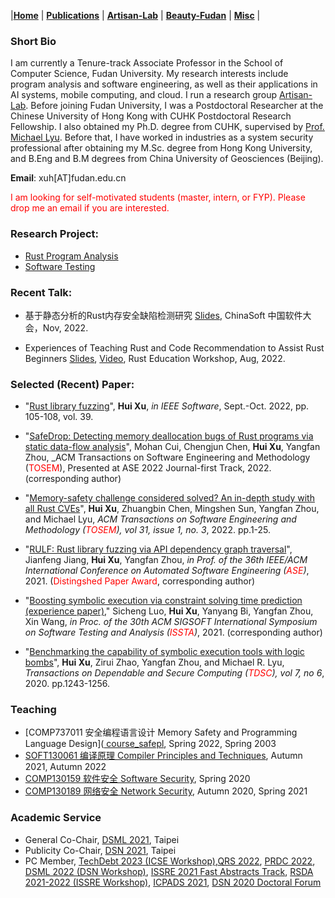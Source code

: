 |[<b>Home</b>](https://hxuhack.github.io/) | [<b>Publications</b>](publication/list) | [<b>Artisan-Lab</b>](lab/page) | [<b>Beauty-Fudan</b>](photo/page) | [<b>Misc</b>](misc/list) |

### Short Bio
I am currently a Tenure-track Associate Professor in the School of Computer Science, Fudan University. My research interests include program analysis and software engineering, as well as their applications in AI systems, mobile computing, and cloud. I run a research group [Artisan-Lab](lab/page). Before joining Fudan University, I was a Postdoctoral Researcher at the Chinese University of Hong Kong with CUHK Postdoctoral Research Fellowship. I also obtained my Ph.D. degree from CUHK, supervised by [Prof. Michael Lyu](http://www.cse.cuhk.edu.hk/lyu/). Before that, I have worked in industries as a system security professional after obtaining my M.Sc. degree from Hong Kong University, and B.Eng and B.M degrees from China University of Geosciences (Beijing).

**Email**: xuh[AT]fudan.edu.cn	

<span style="color: red"> I am looking for self-motivated students (master, intern, or FYP). Please drop me an email if you are interested. </span>

### Research Project:

- [Rust Program Analysis](lab/rust)
- [Software Testing](lab/testing)

### Recent Talk:

- 基于静态分析的Rust内存安全缺陷检测研究 [Slides](talks/ChinaSoft2022-Hui.pdf), ChinaSoft 中国软件大会，Nov, 2022. 

- Experiences of Teaching Rust and Code Recommendation to Assist Rust Beginners [Slides](talks/Xu-RustEdu-2022.pdf), [Video](https://www.youtube.com/watch?v=HchiXcBK4Gg), Rust Education Workshop, Aug, 2022. 

### Selected (Recent) Paper:

- "[Rust library fuzzing](https://doi.ieeecomputersociety.org/10.1109/MS.2022.3176657)", **Hui Xu**, _in IEEE Software_, Sept.-Oct. 2022, pp. 105-108, vol. 39.
 
- "[SafeDrop: Detecting memory deallocation bugs of Rust programs via static data-flow analysis](https://dl.acm.org/doi/10.1145/3542948)", Mohan Cui, Chengjun Chen, **Hui Xu**, Yangfan Zhou, _ACM Transactions on Software Engineering and Methodology (<span style="color: red">TOSEM</span>), Presented at ASE 2022 Journal-first Track, 2022. (corresponding author)

- "[Memory-safety challenge considered solved? An in-depth study with all Rust CVEs](https://dl.acm.org/doi/10.1145/3466642)", **Hui Xu**, Zhuangbin Chen, Mingshen Sun, Yangfan Zhou, and Michael Lyu, _ACM Transactions on Software Engineering and Methodology (<span style="color: red">TOSEM</span>), vol 31, issue 1, no. 3_, 2022. pp.1-25.

- "[RULF: Rust library fuzzing via API dependency graph traversal](https://ieeexplore.ieee.org/abstract/document/9678813)", Jianfeng Jiang, **Hui Xu**, Yangfan Zhou, _in Prof. of the 36th IEEE/ACM International Conference on Automated Software Engineering (<span style="color: red">ASE</span>)_, 2021. (<span style="color: red">Distingshed Paper Award</span>, corresponding author)

- "[Boosting symbolic execution via constraint solving time prediction (experience paper)](https://dl.acm.org/doi/10.1145/3460319.3464813)," Sicheng Luo, **Hui Xu**, Yanyang Bi, Yangfan Zhou, Xin Wang, _in Proc. of the 30th ACM SIGSOFT International Symposium on Software Testing and Analysis (<span style="color: red">ISSTA</span>)_, 2021. (corresponding author)

- "[Benchmarking the capability of symbolic execution tools with logic bombs](https://ieeexplore.ieee.org/document/8443109)", **Hui Xu**, Zirui Zhao, Yangfan Zhou, and Michael R. Lyu, _Transactions on Dependable and Secure Computing (<span style="color: red">TDSC</span>), vol 7, no 6_, 2020. pp.1243-1256.  

###  Teaching

- [COMP737011 安全编程语言设计 Memory Safety and Programming Language Design]([
course_safepl](https://github.com/hxuhack/course_safepl), Spring 2022, Spring 2003
- [SOFT130061 编译原理 Compiler Principles and Techniques](lecture/compiler), Autumn 2021, Autumn 2022
- [COMP130159 软件安全 Software Security](lecture/softwaresec), Spring 2020
- [COMP130189 网络安全 Network Security](lecture/networksec), Autumn 2020, Spring 2021


###  Academic Service

- General Co-Chair, [DSML 2021](https://dependablesecureml.github.io/2021/index.html), Taipei
- Publicity Co-Chair, [DSN 2021](http://dsn2021.ntu.edu.tw), Taipei
- PC Member, [TechDebt 2023 (ICSE  Workshop)](https://conf.researchr.org/home/TechDebt-2023),[QRS 2022](https://qrs22.techconf.org), [PRDC 2022](https://prdc.dependability.org/PRDC2022/), [DSML 2022 (DSN Workshop)](https://dependablesecureml.github.io), [ISSRE 2021 Fast Abstracts Track](https://issre.net), [RSDA 2021-2022 (ISSRE Workshop)](https://sites.google.com/view/rsda2021), [ICPADS 2021](http://ieee-icpads.net/2021/index.html), [DSN 2020 Doctoral Forum](https://dsn2020.webs.upv.es/final-program/doctoral-forum/) 
